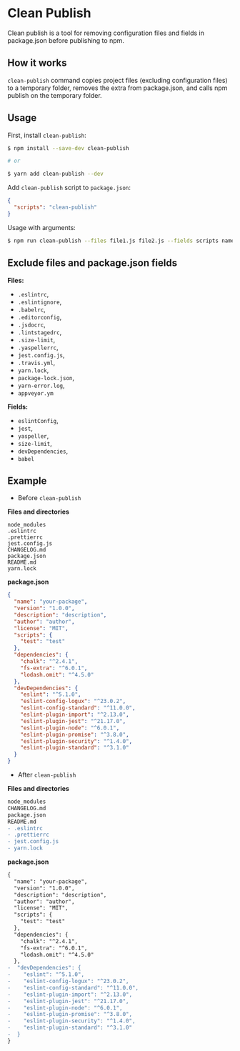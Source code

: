 # Clean Publish

Clean publish is a tool for removing configuration files and fields in package.json before publishing to npm.

## How it works

`clean-publish` command copies project files (excluding configuration files) to a temporary folder, removes the extra from package.json, and calls npm publish on the temporary folder.

## Usage

First, install `clean-publish`:

```sh
$ npm install --save-dev clean-publish

# or

$ yarn add clean-publish --dev
```

Add `clean-publish` script to `package.json`:

```json
{
  "scripts": "clean-publish"
}
```

Usage with arguments:

```sh
$ npm run clean-publish --files file1.js file2.js --fields scripts name
```

## Exclude files and package.json fields

**Files:**

- `.eslintrc`,
- `.eslintignore`,
- `.babelrc`,
- `.editorconfig`,
- `.jsdocrc`,
- `.lintstagedrc`,
- `.size-limit`,
- `.yaspellerrc`,
- `jest.config.js`,
- `.travis.yml`,
- `yarn.lock`,
- `package-lock.json`,
- `yarn-error.log`,
- `appveyor.ym`

**Fields:**

- `eslintConfig`,
- `jest`,
- `yaspeller`,
- `size-limit`,
- `devDependencies`,
- `babel`

## Example

* Before `clean-publish`

**Files and directories**
```
node_modules
.eslintrc
.prettierrc
jest.config.js
CHANGELOG.md  
package.json
README.md
yarn.lock
```

**package.json**
```json
{
  "name": "your-package",
  "version": "1.0.0",
  "description": "description",
  "author": "author",
  "license": "MIT",
  "scripts": {
    "test": "test"
  },
  "dependencies": {
    "chalk": "^2.4.1",
    "fs-extra": "^6.0.1",
    "lodash.omit": "^4.5.0"
  },
  "devDependencies": {
    "eslint": "^5.1.0",
    "eslint-config-logux": "^23.0.2",
    "eslint-config-standard": "^11.0.0",
    "eslint-plugin-import": "^2.13.0",
    "eslint-plugin-jest": "^21.17.0",
    "eslint-plugin-node": "^6.0.1",
    "eslint-plugin-promise": "^3.8.0",
    "eslint-plugin-security": "^1.4.0",
    "eslint-plugin-standard": "^3.1.0"
  }
}
```

* After `clean-publish`

**Files and directories**
```diff
node_modules
CHANGELOG.md  
package.json
README.md
- .eslintrc
- .prettierrc
- jest.config.js
- yarn.lock
```

**package.json**
```diff
{
  "name": "your-package",
  "version": "1.0.0",
  "description": "description",
  "author": "author",
  "license": "MIT",
  "scripts": {
    "test": "test"
  },
  "dependencies": {
    "chalk": "^2.4.1",
    "fs-extra": "^6.0.1",
    "lodash.omit": "^4.5.0"
  },
-  "devDependencies": {
-    "eslint": "^5.1.0",
-    "eslint-config-logux": "^23.0.2",
-    "eslint-config-standard": "^11.0.0",
-    "eslint-plugin-import": "^2.13.0",
-    "eslint-plugin-jest": "^21.17.0",
-    "eslint-plugin-node": "^6.0.1",
-    "eslint-plugin-promise": "^3.8.0",
-    "eslint-plugin-security": "^1.4.0",
-    "eslint-plugin-standard": "^3.1.0"
-  }
}
```